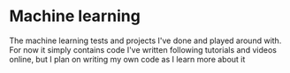 # Machine learning
The machine learning tests and projects I've done and played around with. For now it simply contains code I've written following tutorials and videos online, but I plan on writing my own code as I learn more about it
